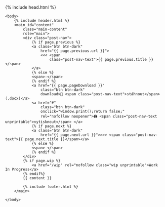 <!DOCTYPE html>
<html lang="{{ site.lang | default: "cs-CZ" }}">
    {% include head.html %}

    <body>
        {% include header.html %}
        <main id="content"
            class="main-content"
            role="main">
            <div class="post-nav">
                {% if page.previous %}
                <a class="btn btn-dark"
                    href="{{ page.previous.url }}">
                    <<< <span
                        class="post-nav-text">{{ page.previous.title }}</span>
                </a>
                {% else %}
                <span>-</span>
                {% endif %}
                <a href="{{ page.pageDownload }}"
                    class="btn btn-dark"
                    download>💾 <span class="post-nav-text">stáhnout</span>(.docx)</a>
                <a href="#"
                    class="btn btn-dark"
                    onclick="window.print();return false;"
                    rel="nofollow noopener">🖨️ <span class="post-nav-text unprintable">vytisknout</span> </a>
                {% if page.next %}
                <a class="btn btn-dark"
                    href="{{ page.next.url }}">>>> <span class="post-nav-text">{{ page.next.title }}</span></a>
                {% else %}
                <span>-</span>
                {% endif %}
            </div>
            {% if page.wip %}
                <a href="/wip" rel="nofollow class="wip unprintable">Work In Progress</a>
            {% endif%}
            {{ content }}

            {% include footer.html %}
        </main>

    </body>

</html>